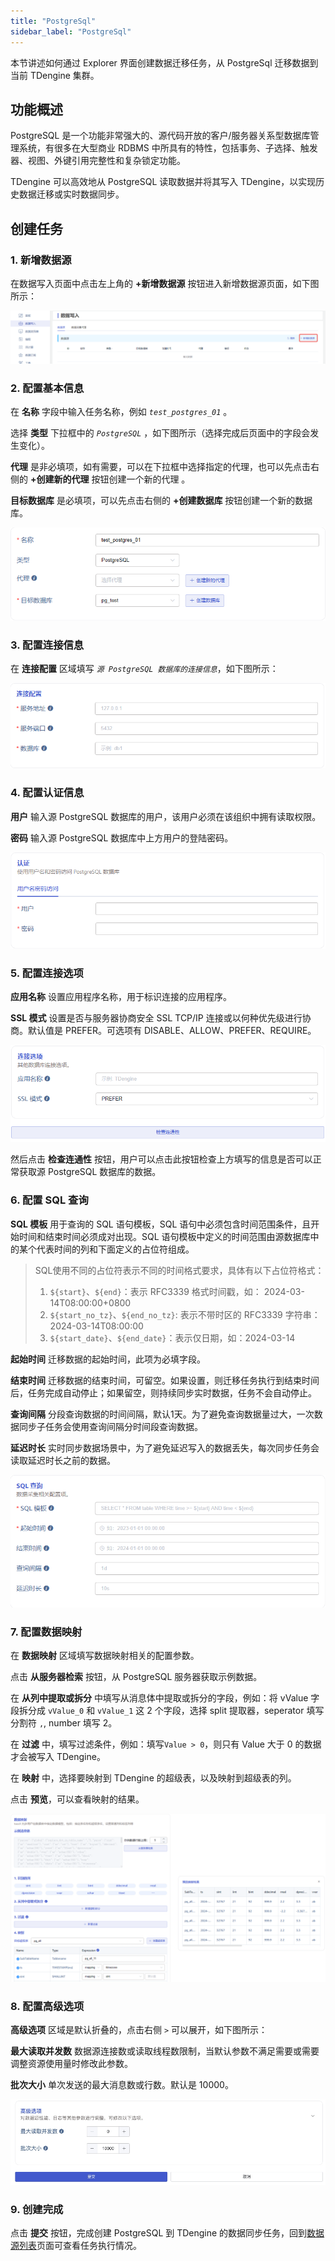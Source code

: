 ```yaml
---
title: "PostgreSql"
sidebar_label: "PostgreSql"
---
```


本节讲述如何通过 Explorer 界面创建数据迁移任务，从 PostgreSql 迁移数据到当前 TDengine 集群。

## 功能概述

PostgreSQL 是一个功能非常强大的、源代码开放的客户/服务器关系型数据库管理系统，有很多在大型商业 RDBMS 中所具有的特性，包括事务、子选择、触发器、视图、外键引用完整性和复杂锁定功能。

TDengine 可以高效地从 PostgreSQL 读取数据并将其写入 TDengine，以实现历史数据迁移或实时数据同步。

## 创建任务

### 1. 新增数据源

在数据写入页面中点击左上角的 **+新增数据源** 按钮进入新增数据源页面，如下图所示：

![PostgreSQL-01zh-EnterDataSourcePage.png](./pic/PostgreSQL-01zh-EnterDataSourcePage.png "进入新增数据源页面")

### 2. 配置基本信息

在 **名称** 字段中输入任务名称，例如 *`test_postgres_01`* 。

选择 **类型** 下拉框中的 *`PostgreSQL`* ，如下图所示（选择完成后页面中的字段会发生变化）。

**代理** 是非必填项，如有需要，可以在下拉框中选择指定的代理，也可以先点击右侧的 **+创建新的代理** 按钮创建一个新的代理 。

**目标数据库** 是必填项，可以先点击右侧的 **+创建数据库** 按钮创建一个新的数据库。

![postgres-01.png](./pic/postgres-01.png "选择数据源类型为 PostgreSQL")

### 3. 配置连接信息

在 **连接配置** 区域填写 *`源 PostgreSQL 数据库的连接信息`*，如下图所示：

![postgres-02.png](./pic/postgres-02.png "填写源 PostgreSQL 数据库的连接信息")

### 4. 配置认证信息

**用户** 输入源 PostgreSQL 数据库的用户，该用户必须在该组织中拥有读取权限。  

**密码** 输入源 PostgreSQL 数据库中上方用户的登陆密码。 

![ postgres-03.png](./pic/postgres-03.png "配置认证信息")  

### 5. 配置连接选项

**应用名称** 设置应用程序名称，用于标识连接的应用程序。

**SSL 模式** 设置是否与服务器协商安全 SSL TCP/IP 连接或以何种优先级进行协商。默认值是 PREFER。可选项有 DISABLE、ALLOW、PREFER、REQUIRE。

![ postgres-04.png](./pic/postgres-04.png "配置连接选项")  

然后点击 **检查连通性** 按钮，用户可以点击此按钮检查上方填写的信息是否可以正常获取源 PostgreSQL 数据库的数据。

### 6. 配置 SQL 查询

**SQL 模板** 用于查询的 SQL 语句模板，SQL 语句中必须包含时间范围条件，且开始时间和结束时间必须成对出现。SQL 语句模板中定义的时间范围由源数据库中的某个代表时间的列和下面定义的占位符组成。
> SQL使用不同的占位符表示不同的时间格式要求，具体有以下占位符格式：
> 1. `${start}`、`${end}`：表示 RFC3339 格式时间戳，如： 2024-03-14T08:00:00+0800
> 2. `${start_no_tz}`、`${end_no_tz}`: 表示不带时区的 RFC3339 字符串：2024-03-14T08:00:00
> 3. `${start_date}`、`${end_date}`：表示仅日期，如：2024-03-14

**起始时间** 迁移数据的起始时间，此项为必填字段。

**结束时间** 迁移数据的结束时间，可留空。如果设置，则迁移任务执行到结束时间后，任务完成自动停止；如果留空，则持续同步实时数据，任务不会自动停止。

**查询间隔** 分段查询数据的时间间隔，默认1天。为了避免查询数据量过大，一次数据同步子任务会使用查询间隔分时间段查询数据。

**延迟时长** 实时同步数据场景中，为了避免延迟写入的数据丢失，每次同步任务会读取延迟时长之前的数据。

![ postgres-05.png](./pic/postgres-05.png "配置数据采集") 

### 7. 配置数据映射

在 **数据映射** 区域填写数据映射相关的配置参数。

点击 **从服务器检索** 按钮，从 PostgreSQL 服务器获取示例数据。

在 **从列中提取或拆分** 中填写从消息体中提取或拆分的字段，例如：将 vValue 字段拆分成 `vValue_0` 和 `vValue_1` 这 2 个字段，选择 split 提取器，seperator 填写分割符 `,`, number 填写 2。

在 **过滤** 中，填写过滤条件，例如：填写`Value > 0`，则只有 Value 大于 0 的数据才会被写入 TDengine。

在 **映射** 中，选择要映射到 TDengine 的超级表，以及映射到超级表的列。

点击 **预览**，可以查看映射的结果。

![postgres-06.png](pic/postgres-06.png)

### 8. 配置高级选项

**高级选项** 区域是默认折叠的，点击右侧 `>` 可以展开，如下图所示：

**最大读取并发数** 数据源连接数或读取线程数限制，当默认参数不满足需要或需要调整资源使用量时修改此参数。

**批次大小** 单次发送的最大消息数或行数。默认是 10000。

![postgres-07.png](pic/postgres-07.png)

### 9. 创建完成

点击 **提交** 按钮，完成创建 PostgreSQL 到 TDengine 的数据同步任务，回到[数据源列表](../../explorer/#数据写入)页面可查看任务执行情况。
